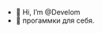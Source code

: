 - 👋 Hi, I’m @Develom
- 👀 прогаммки для себя.





<!---
Deliys/Deliys is a ✨ special ✨ repository because its `README.md` (this file) appears on your GitHub profile.
You can click the Preview link to take a look at your changes.
--->
